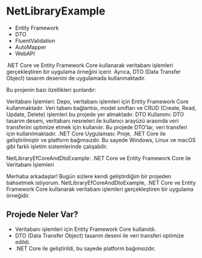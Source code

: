 # NetLibraryExample

* Entity Framework
* DTO
* FluentValidation
* AutoMapper
* WebAPI

.NET Core ve Entity Framework Core kullanarak veritabanı işlemleri gerçekleştiren bir uygulama örneğini içerir. Ayrıca, DTO (Data Transfer Object) tasarım desenini de uygulamada kullanmaktadır.

Bu projenin bazı özellikleri şunlardır:

Veritabanı İşlemleri: Depo, veritabanı işlemleri için Entity Framework Core kullanmaktadır. Veri tabanı bağlantısı, model sınıfları ve CRUD (Create, Read, Update, Delete) işlemleri bu projede yer almaktadır.
DTO Kullanımı: DTO tasarım deseni, veritabanı nesneleri ile kullanıcı arayüzü arasında veri transferini optimize etmek için kullanılır. Bu projede DTO’lar, veri transferi için kullanılmaktadır.
.NET Core Uygulaması: Proje, .NET Core ile geliştirilmiştir ve platform bağımsızdır. Bu sayede Windows, Linux ve macOS gibi farklı işletim sistemlerinde çalışabilir.

NetLibraryEfCoreAndDtoExample: .NET Core ve Entity Framework Core ile Veritabanı İşlemleri

Merhaba arkadaşlar! Bugün sizlere kendi geliştirdiğim bir projeden bahsetmek istiyorum. NetLibraryEfCoreAndDtoExample, .NET Core ve Entity Framework Core kullanarak veritabanı işlemleri gerçekleştiren bir uygulama örneğidir.

## Projede Neler Var?

* Veritabanı işlemleri için Entity Framework Core kullanıldı.
* DTO (Data Transfer Object) tasarım deseni ile veri transferi optimize edildi.
* .NET Core ile geliştirildi, bu sayede platform bağımsızdır.

